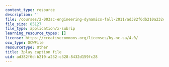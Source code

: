 ```yaml
---
content_type: resource
description: ''
file: /courses/2-003sc-engineering-dynamics-fall-2011/ad382f6db210a232c3288432d159fc28_f1pxiNDTyHc.srt
file_size: 85127
file_type: application/x-subrip
learning_resource_types: []
license: https://creativecommons.org/licenses/by-nc-sa/4.0/
ocw_type: OCWFile
resourcetype: Other
title: 3play caption file
uid: ad382f6d-b210-a232-c328-8432d159fc28
---
```

